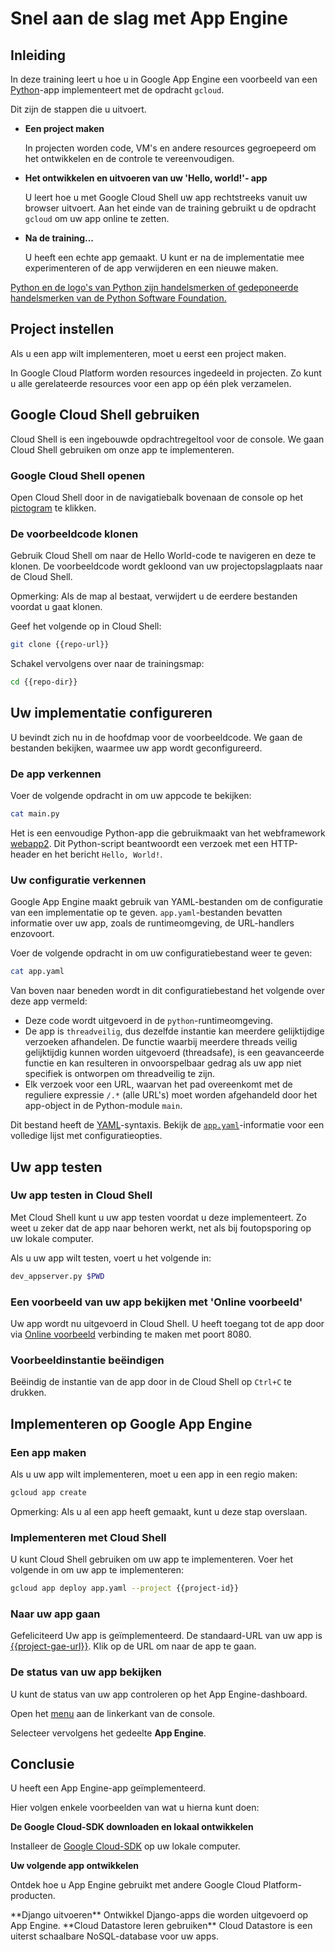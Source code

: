 # Snel aan de slag met App Engine

<walkthrough-tutorial-url url="https://cloud.google.com/appengine/docs/python/quickstart"></walkthrough-tutorial-url>
<walkthrough-watcher-constant value="https://github.com/GoogleCloudPlatform/python-docs-samples" key="repo-url"></walkthrough-watcher-constant>
<walkthrough-watcher-constant value="python-docs-samples/appengine/standard/hello_world" key="repo-dir"></walkthrough-watcher-constant>

## Inleiding

In deze training leert u hoe u in Google App Engine een voorbeeld van een [Python](https://python.org/)-app implementeert met de opdracht `gcloud`.

Dit zijn de stappen die u uitvoert.

  *  **Een project maken**

     In projecten worden code, VM's en andere resources gegroepeerd om het ontwikkelen en de controle te vereenvoudigen.

  *  **Het ontwikkelen en uitvoeren van uw 'Hello, world!'- app**

     U leert hoe u met Google Cloud Shell uw app rechtstreeks vanuit uw browser uitvoert. Aan het einde van de training gebruikt u de opdracht `gcloud` om uw app online te zetten.

  *  **Na de training...**

     U heeft een echte app gemaakt. U kunt er na de implementatie mee experimenteren of de app verwijderen en een nieuwe maken.

[Python en de logo's van Python zijn handelsmerken of gedeponeerde handelsmerken van de Python Software Foundation.](walkthrough://footnote)

## Project instellen

Als u een app wilt implementeren, moet u eerst een project maken.

In Google Cloud Platform worden resources ingedeeld in projecten. Zo kunt u alle gerelateerde resources voor een app op één plek verzamelen.

<walkthrough-devshell-precreate></walkthrough-devshell-precreate>

<walkthrough-project-setup></walkthrough-project-setup>

## Google Cloud Shell gebruiken

Cloud Shell is een ingebouwde opdrachtregeltool voor de console. We gaan Cloud Shell gebruiken om onze app te implementeren.

### Google Cloud Shell openen

Open Cloud Shell door in de navigatiebalk bovenaan de console op het <walkthrough-cloud-shell-icon></walkthrough-cloud-shell-icon>[pictogram][spotlight-open-devshell] te klikken.

### De voorbeeldcode klonen

Gebruik Cloud Shell om naar de Hello World-code te navigeren en deze te klonen. De voorbeeldcode wordt gekloond van uw projectopslagplaats naar de Cloud Shell.

Opmerking: Als de map al bestaat, verwijdert u de eerdere bestanden voordat u gaat klonen.

Geef het volgende op in Cloud Shell:

```bash
git clone {{repo-url}}
```

Schakel vervolgens over naar de trainingsmap:

```bash
cd {{repo-dir}}
```

## Uw implementatie configureren

U bevindt zich nu in de hoofdmap voor de voorbeeldcode. We gaan de bestanden bekijken, waarmee uw app wordt geconfigureerd.

### De app verkennen

Voer de volgende opdracht in om uw appcode te bekijken:

```bash
cat main.py
```

Het is een eenvoudige Python-app die gebruikmaakt van het webframework [webapp2](https://webapp2.readthedocs.io/). Dit Python-script beantwoordt een verzoek met een HTTP-header en het bericht `Hello, World!`.

### Uw configuratie verkennen

Google App Engine maakt gebruik van YAML-bestanden om de configuratie van een implementatie op te geven.
`app.yaml`-bestanden bevatten informatie over uw app, zoals de runtimeomgeving, de URL-handlers enzovoort.

Voer de volgende opdracht in om uw configuratiebestand weer te geven:

```bash
cat app.yaml
```

Van boven naar beneden wordt in dit configuratiebestand het volgende over deze app vermeld:

  *  Deze code wordt uitgevoerd in de `python`-runtimeomgeving.
  *  De app is `threadveilig`, dus dezelfde instantie kan meerdere gelijktijdige verzoeken afhandelen. De functie waarbij meerdere threads veilig gelijktijdig kunnen worden uitgevoerd (threadsafe), is een geavanceerde functie en kan resulteren in onvoorspelbaar gedrag als uw app niet specifiek is ontworpen om threadveilig te zijn.
  *  Elk verzoek voor een URL, waarvan het pad overeenkomt met de reguliere expressie `/.*` (alle URL's) moet worden afgehandeld door het app-object in de Python-module `main`.

Dit bestand heeft de [YAML](http://www.yaml.org)-syntaxis. Bekijk de [`app.yaml`][app-yaml-reference]-informatie voor een volledige lijst met configuratieopties.

## Uw app testen

### Uw app testen in Cloud Shell

Met Cloud Shell kunt u uw app testen voordat u deze implementeert. Zo weet u zeker dat de app naar behoren werkt, net als bij foutopsporing op uw lokale computer.

Als u uw app wilt testen, voert u het volgende in:

```bash
dev_appserver.py $PWD
```

### Een voorbeeld van uw app bekijken met 'Online voorbeeld'

Uw app wordt nu uitgevoerd in Cloud Shell. U heeft toegang tot de app door via [Online voorbeeld][spotlight-web-preview]<walkthrough-web-preview-icon></walkthrough-web-preview-icon> verbinding te maken met poort 8080.

### Voorbeeldinstantie beëindigen

Beëindig de instantie van de app door in de Cloud Shell op `Ctrl+C` te drukken.

## Implementeren op Google App Engine

### Een app maken

Als u uw app wilt implementeren, moet u een app in een regio maken:

```bash
gcloud app create
```

Opmerking: Als u al een app heeft gemaakt, kunt u deze stap overslaan.

### Implementeren met Cloud Shell

U kunt Cloud Shell gebruiken om uw app te implementeren. Voer het volgende in om uw app te implementeren:

```bash
gcloud app deploy app.yaml --project {{project-id}}
```

### Naar uw app gaan

Gefeliciteerd Uw app is geïmplementeerd. De standaard-URL van uw app is [{{project-gae-url}}](http://{{project-gae-url}}). Klik op de URL om naar de app te gaan.

### De status van uw app bekijken

U kunt de status van uw app controleren op het App Engine-dashboard.

Open het [menu][spotlight-console-menu] aan de linkerkant van de console.

Selecteer vervolgens het gedeelte **App Engine**.

<walkthrough-menu-navigation sectionid="APPENGINE_SECTION"></walkthrough-menu-navigation>

## Conclusie

<walkthrough-conclusion-trophy></walkthrough-conclusion-trophy>

U heeft een App Engine-app geïmplementeerd.

Hier volgen enkele voorbeelden van wat u hierna kunt doen:

**De Google Cloud-SDK downloaden en lokaal ontwikkelen**

Installeer de [Google Cloud-SDK][cloud-sdk-installer] op uw lokale computer.

**Uw volgende app ontwikkelen**

Ontdek hoe u App Engine gebruikt met andere Google Cloud Platform-producten.

<walkthrough-tutorial-card label="django" url="python/django/appengine" icon="APPENGINE_SECTION">
  **Django uitvoeren**
Ontwikkel Django-apps die worden uitgevoerd op App Engine.
</walkthrough-tutorial-card>

<walkthrough-tutorial-card label="datastore" url="appengine/docs/python/datastore/" icon="DATASTORE_SECTION">
  **Cloud Datastore leren gebruiken**
Cloud Datastore is een uiterst schaalbare NoSQL-database voor uw apps.
</walkthrough-tutorial-card>

[app-yaml-reference]: https://cloud.google.com/appengine/docs/standard/python/config/appref
[cloud-sdk-installer]: https://cloud.google.com/sdk/downloads#interactive
[spotlight-console-menu]: walkthrough://spotlight-pointer?spotlightId=console-nav-menu
[spotlight-open-devshell]: walkthrough://spotlight-pointer?spotlightId=devshell-activate-button
[spotlight-web-preview]: walkthrough://spotlight-pointer?spotlightId=devshell-web-preview-button

